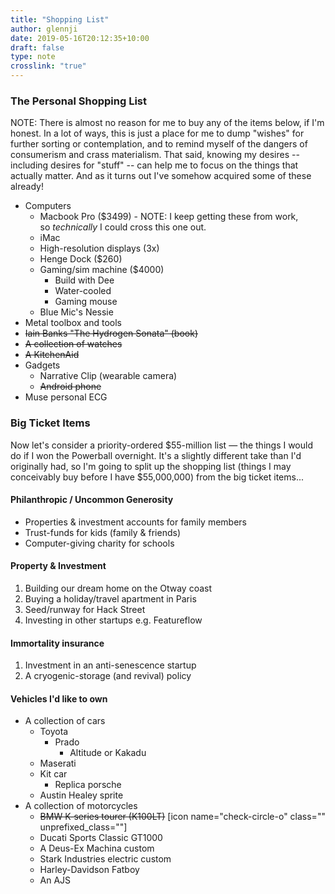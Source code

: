 ```yaml
---
title: "Shopping List"
author: glennji
date: 2019-05-16T20:12:35+10:00
draft: false
type: note
crosslink: "true"
---
```

<h3>The Personal Shopping List</h3>
NOTE: There is almost no reason for me to buy any of the items below, if I'm honest. In a lot of ways, this is just a place for me to dump "wishes" for further sorting or contemplation, and to remind myself of the dangers of consumerism and crass materialism. That said, knowing my desires -- including desires for "stuff" -- can help me to focus on the things that actually matter. And as it turns out I've somehow acquired some of these already!
<ul>
 	<li>Computers
<ul>
 	<li>Macbook Pro ($3499) - NOTE: I keep getting these from work, so <em>technically</em> I could cross this one out.</li>
 	<li>iMac</li>
 	<li>High-resolution displays (3x)</li>
 	<li>Henge Dock ($260)</li>
 	<li>Gaming/sim machine ($4000)
<ul>
 	<li>Build with Dee</li>
 	<li>Water-cooled</li>
 	<li>Gaming mouse</li>
</ul>
</li>
 	<li>Blue Mic's Nessie</li>
</ul>
</li>
 	<li>Metal toolbox and tools</li>
 	<li><del>Iain Banks "The Hydrogen Sonata" (book)</del></li>
 	<li><del>A collection of watches</del></li>
 	<li><del>A KitchenAid</del></li>
 	<li>Gadgets
<ul>
 	<li>Narrative Clip (wearable camera)</li>
 	<li><del>Android phone</del></li>
</ul>
</li>
 	<li>Muse personal ECG</li>
</ul>
<h3>Big Ticket Items</h3>
Now let's consider a priority-ordered $55-million list — the things I would do if I won the Powerball overnight. It's a slightly different take than I'd originally had, so I'm going to split up the shopping list (things I may conceivably buy before I have $55,000,000) from the big ticket items...
<h4>Philanthropic / Uncommon Generosity</h4>
<ul>
 	<li>Properties &amp; investment accounts for family members</li>
 	<li>Trust-funds for kids (family &amp; friends)</li>
 	<li>Computer-giving charity for schools</li>
</ul>
<h4>Property &amp; Investment</h4>
<ol>
 	<li>Building our dream home on the Otway coast</li>
 	<li>Buying a holiday/travel apartment in Paris</li>
 	<li>Seed/runway for Hack Street</li>
 	<li>Investing in other startups e.g. Featureflow</li>
</ol>
<h4>Immortality insurance</h4>
<ol>
 	<li>Investment in an anti-senescence startup</li>
 	<li>A cryogenic-storage (and revival) policy</li>
</ol>
<h4>Vehicles I'd like to own</h4>
<ul>
 	<li>A collection of cars
<ul>
 	<li>Toyota
<ul>
 	<li>Prado
<ul>
 	<li>Altitude or Kakadu</li>
</ul>
</li>
</ul>
</li>
 	<li>Maserati</li>
 	<li>Kit car
<ul>
 	<li>Replica porsche</li>
</ul>
</li>
 	<li>Austin Healey sprite</li>
</ul>
</li>
 	<li>A collection of motorcycles
<ul>
 	<li><del>BMW K-series tourer (K100LT)</del> [icon name="check-circle-o" class="" unprefixed_class=""]</li>
 	<li>Ducati Sports Classic GT1000</li>
 	<li>A Deus-Ex Machina custom</li>
 	<li>Stark Industries electric custom</li>
 	<li>Harley-Davidson Fatboy</li>
 	<li>An AJS</li>
</ul>
</li>
</ul>
&nbsp;

